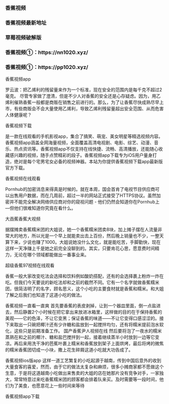 <h3>香蕉视频</h3>
<h3>香蕉视频最新地址</h3>
<h3>草莓视频破解版</h3>
<h3>香蕉视频①：https://nn1020.xyz/</h3>
<h3>香蕉视频①：https://pp1020.xyz/</h3>


香蕉视频app

罗云波：把乙烯利的残留量来作为一个标准，现在安全的范围内是每千克不超过2毫克。
    尽管专家做了澄清，但是不少人对香蕉的安全还是心存疑虑。因为，用乙烯利催熟香蕉一般都是商贩在销售之前进行的。那么，为了让香蕉尽快成熟尽早上市，有些商贩会不会大量使用乙烯利，导致乙烯利残留量超出安全范围、从而危害人体健康呢？

香蕉视频下载

是一款在线观看的手机影视app，集合了搞笑、萌宠、美女明星等精选视频内容。香蕉视频app涵盖全网海量视频，全面覆盖高清电视剧、电影、综艺、动漫、音乐、热点资讯等。香蕉视频app不仅支持在线快捷、流畅、高清播放，还能随心收藏感兴趣的视频，随手点赞精彩的段子。香蕉视频app下载专为iOS用户量身打造，绝对是每个宅男宅女必备的视频神器。本站为你提供香蕉视频下载app最新版官方下载。


香蕉视频在线观看

Pornhub的加密消息来得真是时候的。就在本周，国会首肯了电视节目供应商可以出售用户数据，而在几周前，超过一半的网站正式接受了HTTPS协议。虽然加密并不能完全解决网络供应商对你的窥视问题 - 他们仍然会知道你在Pornhub上—但他们很难知道你究竟在看什么。


大臿蕉香蕉大视频

据摆摊卖香蕉糯米团的大姐说，她一个香蕉糯米团卖8块，加上摊子摆在人流量非常大的地方，所以光是一个早上就能卖出去上百份，然后晚上销量也不少，一整天算下来，少说也赚了1000。大姐说她没什么文化，就是能吃苦，手脚勤快，现在这样一天净赚上千是她之前完全没聊到的。其实，只要肯花心思，愿意费时间精力，无论在哪个领域都能做出一番事业来。

超级香蕉97视频在线观看

香蕉一般大家改变吃法会选择和饮料例如酸奶搭配，还有的会选择裹上粉炸一炸在吃。但我们今天要说的新吃法却和之前的截然不同。它有一个名字就做香蕉糯米团，很简洁明了的名字，顾名思义，这个小吃的主要食材就是香蕉和糯米。和大姐了解之后我们也知道了这道小吃的做法。

香蕉视频一直看一直爽
首先要香蕉的表皮剥掉，让到一个器皿里面，倒一点盐进去，然后静置2个小时候在把它拿出来放进冰箱里，这样做的目的在于保持香蕉的美观——它的色泽，不让它变黑；保证香蕉的味道——不让它变得口感涩涩的。接下来取出一只碗把椰汁还有少许糖和盐放到一起搅拌均匀，还有将糯米提前泡水软化，这些只是前期准备工作。
国产香蕉尹人视频在线
然后要将泡了一夜水的糯米蒸熟在和之前的椰汁、糖和盐巴搅拌到一起，接着继续蒸半小时放到一边等它变凉。再后来用洗干净的芭蕉叶裹上糯米和香蕉放到架子上面烘烤，最后将烤的微焦的糯米香蕉团切成一小块，撒上花生碎屑这道小吃就大功告成了。

香蕉视频ios版app
这样一道工艺繁复的小吃起源于越南，传到中国后意外的收到大量食客的喜爱，然而，由于它的做法太复杂和麻烦，很多小摊商家都不愿做这个生意，于是将这道越南小吃做出来售卖的大姐的店在她那片没有竞争对手，一家独大，常常特意过来吃香蕉糯米团的顾客都会排着队来买。及时需要等一段时间，他们为了美食，也愿意花上一些时间来等待

香蕉视频app下载
